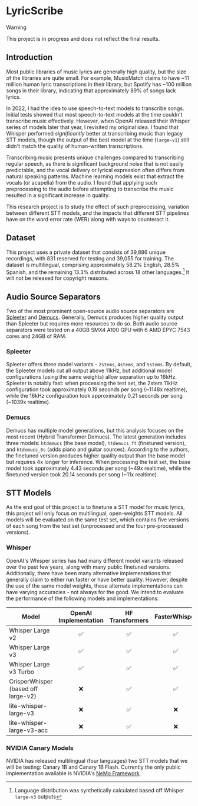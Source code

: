# LyricScribe

> [!WARNING]  
> This project is in progress and does not reflect the final results.

## Introduction
Most public libraries of music lyrics are generally high quality, but the size of the libraries are quite small. For example, MusixMatch claims to have ~11 million human lyric transcriptions in their library, but Spotify has ~100 million songs in their library, indicating that approximately 89% of songs lack lyrics.

In 2022, I had the idea to use speech-to-text models to transcribe songs. Initial tests showed that most speech-to-text models at the time couldn't transcribe music effectively. However, when OpenAI released their Whisper series of models later that year, I revisited my original idea. I found that Whisper performed *significantly* better at transcribing music than legacy STT models, though the output of the best model at the time (`large-v1`) still didn't match the quality of human-written transcriptions.

Transcribing music presents unique challenges compared to transcribing regular speech, as there is significant background noise that is not easily predictable, and the vocal delivery or lyrical expression often differs from natural speaking patterns. Machine learning models exist that extract the vocals (or acapella) from the audio. I found that applying such preprocessing to the audio before attempting to transcribe the music resulted in a significant increase in quality. 

This research project is to study the effect of such preprocessing, variation between different STT models, and the impacts that different STT pipelines have on the word error rate (WER) along with ways to counteract it.

## Dataset

This project uses a private dataset that consists of 39,886 unique recordings, with 831 reserved for testing and 39,055 for training. The dataset is multilingual, comprising approximately 58.2% English, 28.5% Spanish, and the remaining 13.3% distributed across 18 other languages.[^1] It will not be released for copyright reasons.

[^1]: Language distribution was synthetically calculated based off Whisper `large-v3` outputs

## Audio Source Separators

Two of the most prominent open-source audio source separators are [Spleeter](https://github.com/deezer/spleeter) and [Demucs](https://github.com/facebookresearch/demucs). Generally, Demucs produces higher quality output than Spleeter but requires more resources to do so. Both audio source separators were tested on a 40GB SMX4 A100 GPU with 6 AMD EPYC 7543 cores and 24GB of RAM. 

### Spleeter
Spleeter offers three model variants - `2stems`, `4stems`, and `5stems`. By default, the Spleeter models cut all output above 11kHz, but additional model configurations (using the same weights) allow separation up to 16kHz. Spleeter is notably fast: when processing the test set, the 2stem 11kHz configuration took approximately 0.19 seconds per song (~1148x realtime), while the 16kHz configuration took approximately 0.21 seconds per song (~1039x realtime).

### Demucs
Demucs has multiple model generations, but this analysis focuses on the most recent (Hybrid Transformer Demucs). The latest generation includes three models: `htdemucs` (the base model), `htdemucs_ft` (finetuned version), and `htdemucs_6s` (adds piano and guitar sources). According to the authors, the finetuned version produces higher quality output than the base model but requires 4x longer for inference. When processing the test set, the base model took approximately 4.43 seconds per song (~49x realtime), while the finetuned version took 20.14 seconds per song (~11x realtime).

## STT Models

As the end goal of this project is to finetune a STT model for music lyrics, this project will only focus on multilingual, open-weights STT models. All models will be evaluated on the same test set, which contains five versions of each song from the test set (unprocessed and the four pre-processed versions).

### Whisper

OpenAI's Whisper series has had many different model variants released over the past few years, along with many public finetuned versions. Additionally, there have been many alternative implementations that generally claim to either run faster or have better quality. However, despite the use of the same model weights, these alternate implementations can have varying accuracies - not always for the good. We intend to evaluate the performance of the following models and implementations:

| Model                               | OpenAI Implementation | HF Transformers | FasterWhisper | WhisperX | vLLM  |
| ----------------------------------- | :-------------------: | :-------------: | :-----------: | :------: | :---: |
| Whisper Large v2                    |           ✅           |        ✅        |       ✅       |    ✅     |   ✅   |
| Whisper Large v3                    |           ✅           |        ✅        |       ✅       |    ✅     |   ✅   |
| Whisper Large v3 Turbo              |           ✅           |        ✅        |       ✅       |    ✅     |   ✅   |
| CrisperWhisper (based off large-v2) |           ❌           |        ✅        |       ✅       |    ✅     |   ✅   |
| lite-whisper-large-v3               |           ❌           |        ✅        |       ❌       |    ❌     |   ❌   |
| lite-whisper-large-v3-acc           |           ❌           |        ✅        |       ❌       |    ❌     |   ❌   |

### NVIDIA Canary Models

NVIDIA has released multilingual (four languages) two STT models that we will be testing: Canary 1B and Canary 1B Flash. Currently the only public implementation available is NVIDIA's [NeMo Framework](https://github.com/NVIDIA/NeMo).